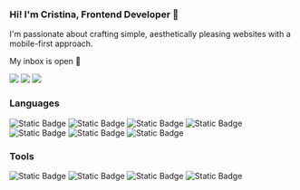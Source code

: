 ### Hi! I'm Cristina, Frontend Developer 🚀</h2>

I'm passionate about crafting simple, aesthetically pleasing websites with a mobile-first approach.

My inbox is open 📩

<a href="https://linkedin.com/in/cristinacoding" target="_blank"><img src="https://img.shields.io/badge/LinkedIn-b6c7eb?style=for-the-badge"></a>
<a href="mailto:cristinacoding@gmail.com" target="_blank"><img src="https://img.shields.io/badge/Email-b6c7eb?style=for-the-badge"></a>
<a href="https://cristinacoding.github.io" target="_blank"><img src="https://img.shields.io/badge/Visit_my_website_🡪-b6c7eb?style=for-the-badge"></a>

### Languages
![Static Badge](https://img.shields.io/badge/HTML-b6c7eb?style=for-the-badge&logo=html5&logoColor=black)
![Static Badge](https://img.shields.io/badge/CSS-b6c7eb?style=for-the-badge&logo=css3&logoColor=black)
![Static Badge](https://img.shields.io/badge/JavaScript-b6c7eb?style=for-the-badge&logo=javascript&logoColor=black)
![Static Badge](https://img.shields.io/badge/Bootstrap-b6c7eb?style=for-the-badge&logo=bootstrap&logoColor=black)
![Static Badge](https://img.shields.io/badge/Tailwind-b6c7eb?style=for-the-badge&logo=tailwindcss&logoColor=black)
![Static Badge](https://img.shields.io/badge/React-b6c7eb?style=for-the-badge&logo=react&logoColor=black)
![Static Badge](https://img.shields.io/badge/SQL-b6c7eb?style=for-the-badge&logo=mysql&logoColor=black)

### Tools
![Static Badge](https://img.shields.io/badge/Figma-b6c7eb?style=for-the-badge&logo=figma&logoColor=black)
![Static Badge](https://img.shields.io/badge/Wordpress-b6c7eb?style=for-the-badge&logo=wordpress&logoColor=black)
![Static Badge](https://img.shields.io/badge/Elementor-b6c7eb?style=for-the-badge&logo=elementor&logoColor=black)
![Static Badge](https://img.shields.io/badge/VSCODE-b6c7eb?style=for-the-badge&logo=visualstudiocode&logoColor=black)
